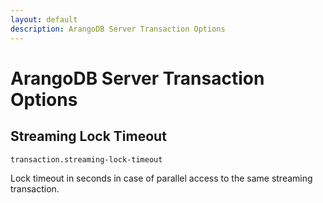 ```yaml
---
layout: default
description: ArangoDB Server Transaction Options
---
```

# ArangoDB Server Transaction Options

## Streaming Lock Timeout

`transaction.streaming-lock-timeout`

Lock timeout in seconds in case of parallel access to the same
streaming transaction.
